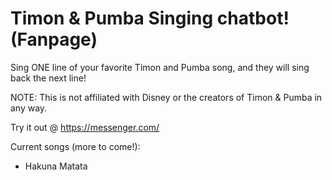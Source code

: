 # Timon & Pumba Singing chatbot! (Fanpage)


Sing ONE line of your favorite Timon and Pumba song, and they will sing back the next line!



NOTE: This is not affiliated with Disney or the creators of Timon & Pumba in any way.

Try it out @ https://messenger.com/

Current songs (more to come!):
- Hakuna Matata
